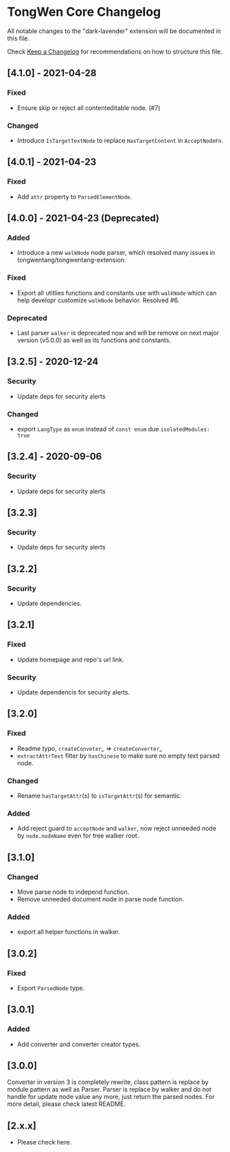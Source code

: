 # TongWen Core Changelog

All notable changes to the "dark-lavender" extension will be documented in this file.

Check [Keep a Changelog](http://keepachangelog.com/) for recommendations on how to structure this file.

## [4.1.0] - 2021-04-28

### Fixed

- Ensure skip or reject all contenteditable node. (#7)

### Changed

- Introduce `IsTargetTextNode` to replace `HasTargetContent` in `AcceptNodeFn`.

## [4.0.1] - 2021-04-23

### Fixed

- Add `attr` property to `ParsedElementNode`.

## [4.0.0] - 2021-04-23 (Deprecated)

### Added

- Introduce a new `walkNode` node parser, which resolved many issues in tongwentang/tongwentang-extension.

### Fixed

- Export all utitlies functions and constants use with `walkNode` which can help developr customize `walkNode` behavior. Resolved #6.

### Deprecated

- Last parser `walker` is deprecated now and will be remove on next major version (v5.0.0) as well as its functions and constants.

## [3.2.5] - 2020-12-24

### Security

- Update deps for security alerts

### Changed

- export `LangType` as `enum` instead of `const enum` due `isolatedModules: true`

## [3.2.4] - 2020-09-06

### Security

- Update deps for security alerts

## [3.2.3]

### Security

- Update deps for security alerts

## [3.2.2]

### Security

- Update dependencies.

## [3.2.1]

### Fixed

- Update homepage and repo's url link.

### Security

- Update dependencis for security alerts.

## [3.2.0]

### Fixed

- Readme typo, `createConveter`_ => `createConverter`_
- `extractAttrText` filter by `hasChinese` to make sure no empty text parsed node.

### Changed

- Rename `hasTargetAttr`(s) to `isTargetAttr`(s) for semantic.

### Added

- Add reject guard to `acceptNode` and `walker`, now reject unneeded node by `node.nodeName` even for tree walker root.

## [3.1.0]

### Changed

- Move parse node to independ function.
- Remove unneeded document node in parse node function.

### Added

- export all helper functions in walker.

## [3.0.2]

### Fixed

- Export `ParsedNode` type.

## [3.0.1]

### Added

- Add converter and converter creator types.

## [3.0.0]

Converter in version 3 is completely rewrite, class pattern is replace by module pattern as well as Parser.
Parser is replace by walker and do not handle for update node value any more, just return the parsed nodes.
For more detail, please check latest README.

## [2.x.x]

- Please check here.
